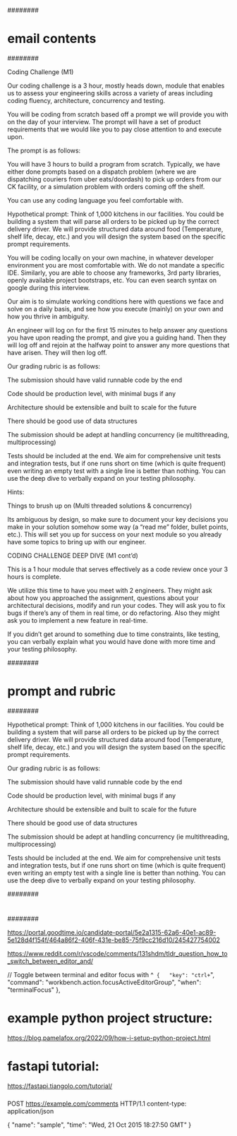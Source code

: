 ########
# email contents
########

Coding Challenge (M1)

Our coding challenge is a 3 hour, mostly heads down, module that enables us to  assess your engineering skills across a variety of areas including coding fluency, architecture, concurrency and testing.

You will be coding from scratch based off a prompt we will provide you with on the day of your interview. The prompt will have a set of product requirements that we would like you to pay close attention to and execute upon.

The prompt is as follows: 

You will have 3 hours to build a program from scratch.
Typically, we have either done prompts based on a dispatch problem (where we are dispatching couriers from uber eats/doordash) to pick up orders from our CK facility, or a simulation problem with orders coming off the shelf.

You can use any coding language you feel comfortable with.

Hypothetical prompt: Think of 1,000 kitchens in our facilities. You could be building a system that will parse all orders to be picked up by the correct delivery driver. We will provide structured data around food (Temperature, shelf life, decay, etc.) and you will design the system based on the specific prompt requirements. 

You will be coding locally on your own machine, in whatever developer environment you are most comfortable with. We do not mandate a specific IDE. Similarly, you are able to choose any frameworks, 3rd party libraries, openly available project bootstraps, etc. You can even search syntax on google during this interview. 

Our aim is to simulate working conditions here with questions we face and solve on a daily basis, and see how you execute (mainly) on your own and how you thrive in ambiguity. 

An engineer will log on for the first 15 minutes to help answer any questions you have upon reading the prompt, and give you a guiding hand. Then they will log off and rejoin at the halfway point to answer any more questions that have arisen. They will then log off.

Our grading rubric is as follows:

The submission should have valid runnable code by the end

Code should be production level, with minimal bugs if any

Architecture should be extensible and built to scale for the future

There should be good use of data structures

The submission should be adept at handling concurrency (ie multithreading, multiprocessing)

Tests should be included at the end. We aim for comprehensive unit tests and integration tests, but if one runs short on time (which is quite frequent) even writing an empty test with a single line is better than nothing. You can use the deep dive to verbally expand on your testing philosophy.

Hints:

Things to brush up on (Multi threaded solutions & concurrency) 

Its ambiguous by design, so make sure to document your key decisions you make in your solution somehow some way (a “read me” folder, bullet points, etc.). This will set you up for success on your next module so you already have some topics to bring up with our engineer.


CODING CHALLENGE DEEP DIVE (M1 cont’d)

This is a 1 hour module that serves effectively as a code review once your 3 hours is complete. 

We utilize this time to have you meet with 2 engineers. They might ask about how you approached the assignment, questions about your architectural decisions, modify and run your codes. They will ask you to fix bugs if there’s any of them in real time, or do refactoring. Also they might ask you to implement a new feature in real-time. 

If you didn’t get around to something due to time constraints, like testing, you can verbally explain what you would have done with more time and your testing philosophy.


########
# prompt and rubric
########

Hypothetical prompt: Think of 1,000 kitchens in our facilities. You could be building a system that will parse all orders to be picked up by the correct delivery driver. We will provide structured data around food (Temperature, shelf life, decay, etc.) and you will design the system based on the specific prompt requirements. 

Our grading rubric is as follows:

The submission should have valid runnable code by the end

Code should be production level, with minimal bugs if any

Architecture should be extensible and built to scale for the future

There should be good use of data structures

The submission should be adept at handling concurrency (ie multithreading, multiprocessing)

Tests should be included at the end. We aim for comprehensive unit tests and integration tests, but if one runs short on time (which is quite frequent) even writing an empty test with a single line is better than nothing. You can use the deep dive to verbally expand on your testing philosophy.

########
# 
########

https://portal.goodtime.io/candidate-portal/5e2a1315-62a6-40e1-ac89-5e128d4f154f/464a86f2-406f-431e-be85-75f9cc216d10/245427754002


https://www.reddit.com/r/vscode/comments/131shdm/tldr_question_how_to_switch_between_editor_and/

// Toggle between terminal and editor focus with ^`
{  
 "key": "ctrl+`",
 "command": "workbench.action.focusActiveEditorGroup",
 "when": "terminalFocus"
},

# example python project structure:
https://blog.pamelafox.org/2022/09/how-i-setup-python-project.html


# fastapi tutorial:
https://fastapi.tiangolo.com/tutorial/

###

POST https://example.com/comments HTTP/1.1
content-type: application/json

{
    "name": "sample",
    "time": "Wed, 21 Oct 2015 18:27:50 GMT"
}

###